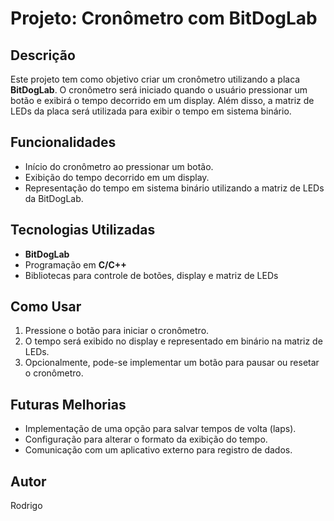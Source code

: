 # Projeto: Cronômetro com BitDogLab

## Descrição
Este projeto tem como objetivo criar um cronômetro utilizando a placa **BitDogLab**. O cronômetro será iniciado quando o usuário pressionar um botão e exibirá o tempo decorrido em um display. Além disso, a matriz de LEDs da placa será utilizada para exibir o tempo em sistema binário.

## Funcionalidades
- Início do cronômetro ao pressionar um botão.
- Exibição do tempo decorrido em um display.
- Representação do tempo em sistema binário utilizando a matriz de LEDs da BitDogLab.

## Tecnologias Utilizadas
- **BitDogLab**
- Programação em **C/C++**
- Bibliotecas para controle de botões, display e matriz de LEDs

## Como Usar
1. Pressione o botão para iniciar o cronômetro.
2. O tempo será exibido no display e representado em binário na matriz de LEDs.
3. Opcionalmente, pode-se implementar um botão para pausar ou resetar o cronômetro.

## Futuras Melhorias
- Implementação de uma opção para salvar tempos de volta (laps).
- Configuração para alterar o formato da exibição do tempo.
- Comunicação com um aplicativo externo para registro de dados.

## Autor
Rodrigo


